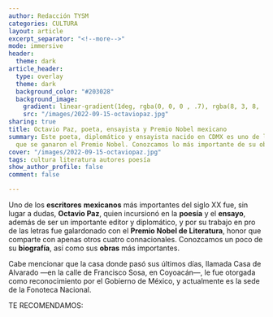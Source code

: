 ```yaml
---
author: Redacción TYSM
categories: CULTURA
layout: article
excerpt_separator: "<!--more-->"
mode: immersive
header:
  theme: dark
article_header:
  type: overlay
  theme: dark
  background_color: "#203028"
  background_image:
    gradient: linear-gradient(1deg, rgba(0, 0, 0 , .7), rgba(8, 3, 8, .9))
    src: "/images/2022-09-15-octaviopaz.jpg"
sharing: true
title: Octavio Paz, poeta, ensayista y Premio Nobel mexicano
summary: Este poeta, diplomático y ensayista nacido en CDMX es uno de los pocos mexicanos
  que se ganaron el Premio Nobel. Conozcamos lo más importante de su obra
cover: "/images/2022-09-15-octaviopaz.jpg"
tags: cultura literatura autores poesía
show_author_profile: false
comment: false

---
```

Uno de los **escritores** **mexicanos** más importantes del siglo XX fue, sin lugar a dudas, **Octavio Paz**, quien incursionó en la **poesía** y el **ensayo**, además de ser un importante editor y diplomático, y por su trabajo en pro de las letras fue galardonado con el **Premio Nobel de Literatura**, honor que comparte con apenas otros cuatro connacionales. Conozcamos un poco de su **biografía**, así como sus **obras** más importantes.

Cabe mencionar que la casa donde pasó sus últimos días, llamada Casa de Alvarado —en la calle de Francisco Sosa, en Coyoacán—, le fue otorgada como reconocimiento por el Gobierno de México, y actualmente es la sede de la Fonoteca Nacional.

TE RECOMENDAMOS: